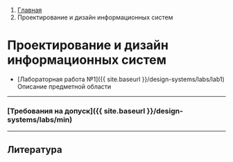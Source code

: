<ol class="breadcrumb">
  <li class="breadcrumb-item"><a href="{{ site.baseurl }}/index">Главная</a></li>
  <li class="breadcrumb-item active">Проектирование и дизайн информационных систем</li>
</ol>

# Проектирование и дизайн информационных систем

* [Лабораторная работа №1]({{ site.baseurl }}/design-systems/labs/lab1) Описание предметной области

___

### [Требования на допуск]({{ site.baseurl }}/design-systems/labs/min)

<!-- ### [Вопросы к экзамену]({{ site.baseurl }}/design-systems/labs/exam) -->

___

## Литература


